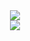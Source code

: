 <div align = "center">
    <a href = "https://hub.docker.com/repositories/zerohertzkr">
        <img src="https://img.shields.io/badge/Docker Hub-ZerohertzKR-800a0a?style=for-the-badge&logo=Docker&logoColor=800a0a"/>
    </a>
    </br>
    <a href = "https://github.com/Zerohertz/docker/actions/workflows/ci.yaml">
        <img src="https://github.com/Zerohertz/docker/actions/workflows/ci.yaml/badge.svg"/>
    </a>
</div>